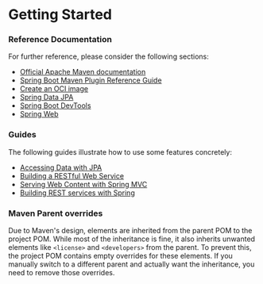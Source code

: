 # Getting Started

### Reference Documentation
For further reference, please consider the following sections:

* [Official Apache Maven documentation](https://maven.apache.org/guides/index.html)
* [Spring Boot Maven Plugin Reference Guide](https://docs.spring.io/spring-boot/3.5.0.RELEASE/maven-plugin)
* [Create an OCI image](https://docs.spring.io/spring-boot/3.5.0.RELEASE/maven-plugin/build-image.html)
* [Spring Data JPA](https://docs.spring.io/spring-boot/3.5.0.RELEASE/reference/data/sql.html#data.sql.jpa-and-spring-data)
* [Spring Boot DevTools](https://docs.spring.io/spring-boot/3.5.0.RELEASE/reference/using/devtools.html)
* [Spring Web](https://docs.spring.io/spring-boot/3.5.0.RELEASE/reference/web/servlet.html)

### Guides
The following guides illustrate how to use some features concretely:

* [Accessing Data with JPA](https://spring.io/guides/gs/accessing-data-jpa/)
* [Building a RESTful Web Service](https://spring.io/guides/gs/rest-service/)
* [Serving Web Content with Spring MVC](https://spring.io/guides/gs/serving-web-content/)
* [Building REST services with Spring](https://spring.io/guides/tutorials/rest/)

### Maven Parent overrides

Due to Maven's design, elements are inherited from the parent POM to the project POM.
While most of the inheritance is fine, it also inherits unwanted elements like `<license>` and `<developers>` from the parent.
To prevent this, the project POM contains empty overrides for these elements.
If you manually switch to a different parent and actually want the inheritance, you need to remove those overrides.

